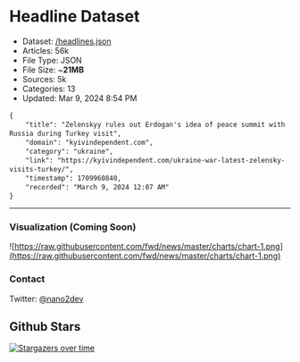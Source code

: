# Headline Dataset

- Dataset: [/headlines.json](https://raw.githubusercontent.com/fwd/news/master/headlines.json) 
- Articles: 56k
- File Type: JSON
- File Size: ~**21MB**
- Sources: 5k
- Categories: 13
- Updated: Mar 9, 2024 8:54 PM

```
{
    "title": "Zelenskyy rules out Erdogan's idea of peace summit with Russia during Turkey visit",
    "domain": "kyivindependent.com",
    "category": "ukraine",
    "link": "https://kyivindependent.com/ukraine-war-latest-zelensky-visits-turkey/",
    "timestamp": 1709960840,
    "recorded": "March 9, 2024 12:07 AM"
}
```

---

### Visualization (Coming Soon)

![https://raw.githubusercontent.com/fwd/news/master/charts/chart-1.png](https://raw.githubusercontent.com/fwd/news/master/charts/chart-1.png)

### Contact 

Twitter: [@nano2dev](https://twitter.com/nano2dev)

## Github Stars

[![Stargazers over time](https://starchart.cc/fwd/news.svg)](https://starchart.cc/fwd/news)
